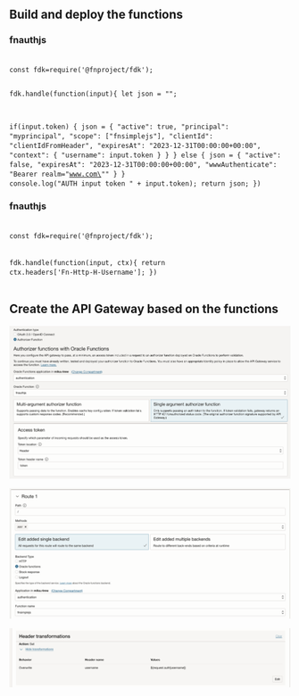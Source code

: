 ## Build and deploy the functions

### fnauthjs
<code>
const fdk=require('@fnproject/fdk');

fdk.handle(function(input){
  let json = "";

  if(input.token) {
      json = {
        "active": true,
        "principal": "myprincipal",
        "scope": ["fnsimplejs"],
        "clientId": "clientIdFromHeader",
        "expiresAt": "2023-12-31T00:00:00+00:00",
        "context": {
            "username": input.token
        }
      }
  } else {
      json = {
        "active": false,
        "expiresAt": "2023-12-31T00:00:00+00:00",
        "wwwAuthenticate": "Bearer realm=\"www.com\""
      }
  }
  console.log("AUTH input token " + input.token);
  return json;
})
</code>

### fnauthjs
<code>
const fdk=require('@fnproject/fdk');

fdk.handle(function(input, ctx){
  return ctx.headers['Fn-Http-H-Username'];
})    
</code>

## Create the API Gateway based on the functions

<img src="./authorizer-function.png" width="800" />
<p>
 
<img src="./backend-function.png" width="800" />
<p>
    
<img src="./header-transformations.png" width="800" />
<p>
